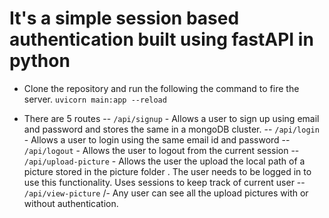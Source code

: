 # It's a simple session based authentication built using fastAPI in python

- Clone the repository and run the following the command to fire the server. 
    `uvicorn main:app --reload `

- There are 5 routes
  -- `/api/signup` -  Allows a user to sign up using email and password and stores the same in a mongoDB cluster.
  -- `/api/login`  -  Allows a user to login using the same email id and password
  -- `/api/logout` -  Allows the user to logout from the current session
  -- `/api/upload-picture` -  Allows the user the upload the local path of a picture stored in the picture folder . The user needs to be logged in to use this functionality. Uses sessions to keep track of current user
  -- `/api/view-picture` /- Any user can see all the upload pictures with or without authentication.

 
